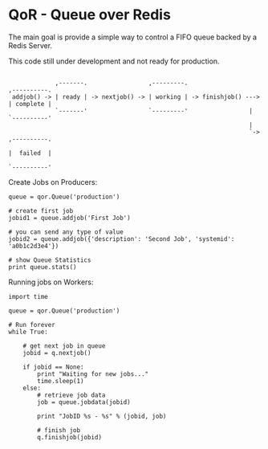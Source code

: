 QoR - Queue over Redis
======================

The main goal is provide a simple way to control a FIFO queue backed by a Redis Server.

This code still under development and not ready for production.

```

             ,-------.                 ,---------.                     ,----------.
 addjob() -> | ready | -> nextjob() -> | working | -> finishjob() ---> | complete |
             `-------'                 `---------'                 |   `----------'
                                                                   |
                                                                   `-> ,----------.
                                                                       |  failed  |
                                                                       `----------'

```

Create Jobs on Producers:

```
queue = qor.Queue('production')

# create first job
jobid1 = queue.addjob('First Job')

# you can send any type of value
jobid2 = queue.addjob({'description': 'Second Job', 'systemid': 'a0b1c2d3e4'})

# show Queue Statistics
print queue.stats()
```

Running jobs on Workers:

```
import time

queue = qor.Queue('production')

# Run forever
while True:

    # get next job in queue
    jobid = q.nextjob()

    if jobid == None:
        print "Waiting for new jobs..."
        time.sleep(1)
    else:
        # retrieve job data
        job = queue.jobdata(jobid)

        print "JobID %s - %s" % (jobid, job)

        # finish job
        q.finishjob(jobid)
```
